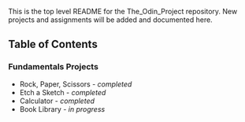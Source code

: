 This is the top level README for the The_Odin_Project repository. New projects and assignments will be added and documented here.

## Table of Contents
### Fundamentals Projects
- Rock, Paper, Scissors - *completed*
- Etch a Sketch - *completed*
- Calculator - *completed*
- Book Library - *in progress*
